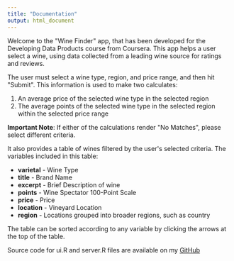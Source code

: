 ```yaml
---
title: "Documentation"
output: html_document
---
```

  
Welcome to the "Wine Finder" app, that has been developed for the Developing Data Products course from Coursera.
This app helps a user select a wine, using data collected from a leading wine source for ratings and reviews.


The user must select a wine type, region, and price range, and then hit "Submit". 
This information is used to make two calculates:
  
1. An average price of the selected wine type in the selected region 
2. The average points of the selected wine type in the selected region within the selected price range

**Important Note**: If either of the calculations render "No Matches", please select different criteria.

It also provides a table of wines filtered by the user's selected criteria. 
The variables included in this table:

- **varietal** - Wine Type
- **title** - Brand Name
- **excerpt** - Brief Description of wine 
- **points** - Wine Spectator 100-Point Scale
- **price** - Price
- **location** - Vineyard Location
- **region** - Locations grouped into broader regions, such as country

The table can be sorted according to any variable by clicking the arrows at the top of the table.  

Source code for ui.R and server.R files are available on my [GitHub](https://github.com/abeasock/Developing_Data_Products-Coursera)